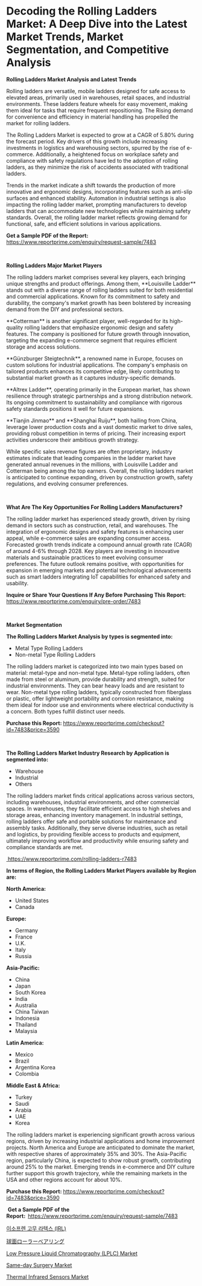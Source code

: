 <p><h1>Decoding the Rolling Ladders Market: A Deep Dive into the Latest Market Trends, Market Segmentation, and Competitive Analysis</h1></p><p><strong>Rolling Ladders Market Analysis and Latest Trends</strong></p>
<p><p>Rolling ladders are versatile, mobile ladders designed for safe access to elevated areas, primarily used in warehouses, retail spaces, and industrial environments. These ladders feature wheels for easy movement, making them ideal for tasks that require frequent repositioning. The Rising demand for convenience and efficiency in material handling has propelled the market for rolling ladders.</p><p>The Rolling Ladders Market is expected to grow at a CAGR of 5.80% during the forecast period. Key drivers of this growth include increasing investments in logistics and warehousing sectors, spurred by the rise of e-commerce. Additionally, a heightened focus on workplace safety and compliance with safety regulations have led to the adoption of rolling ladders, as they minimize the risk of accidents associated with traditional ladders.</p><p>Trends in the market indicate a shift towards the production of more innovative and ergonomic designs, incorporating features such as anti-slip surfaces and enhanced stability. Automation in industrial settings is also impacting the rolling ladder market, prompting manufacturers to develop ladders that can accommodate new technologies while maintaining safety standards. Overall, the rolling ladder market reflects growing demand for functional, safe, and efficient solutions in various applications.</p></p>
<p><strong>Get a Sample PDF of the Report:&nbsp;</strong> <a href="https://www.reportprime.com/enquiry/request-sample/7483">https://www.reportprime.com/enquiry/request-sample/7483</a></p>
<p>&nbsp;</p>
<p><strong>Rolling Ladders Major Market Players</strong></p>
<p><p>The rolling ladders market comprises several key players, each bringing unique strengths and product offerings. Among them, **Louisville Ladder** stands out with a diverse range of rolling ladders suited for both residential and commercial applications. Known for its commitment to safety and durability, the company's market growth has been bolstered by increasing demand from the DIY and professional sectors.</p><p>**Cotterman** is another significant player, well-regarded for its high-quality rolling ladders that emphasize ergonomic design and safety features. The company is positioned for future growth through innovation, targeting the expanding e-commerce segment that requires efficient storage and access solutions.</p><p>**Günzburger Steigtechnik**, a renowned name in Europe, focuses on custom solutions for industrial applications. The company's emphasis on tailored products enhances its competitive edge, likely contributing to substantial market growth as it captures industry-specific demands.</p><p>**Altrex Ladder**, operating primarily in the European market, has shown resilience through strategic partnerships and a strong distribution network. Its ongoing commitment to sustainability and compliance with rigorous safety standards positions it well for future expansions.</p><p>**Tianjin Jinmao** and **Shanghai Ruiju**, both hailing from China, leverage lower production costs and a vast domestic market to drive sales, providing robust competition in terms of pricing. Their increasing export activities underscore their ambitious growth strategy.</p><p>While specific sales revenue figures are often proprietary, industry estimates indicate that leading companies in the ladder market have generated annual revenues in the millions, with Louisville Ladder and Cotterman being among the top earners. Overall, the rolling ladders market is anticipated to continue expanding, driven by construction growth, safety regulations, and evolving consumer preferences.</p></p>
<p>&nbsp;</p>
<p><strong>What Are The Key Opportunities For Rolling Ladders Manufacturers?</strong></p>
<p><p>The rolling ladder market has experienced steady growth, driven by rising demand in sectors such as construction, retail, and warehouses. The integration of ergonomic designs and safety features is enhancing user appeal, while e-commerce sales are expanding consumer access. Forecasted growth trends indicate a compound annual growth rate (CAGR) of around 4-6% through 2028. Key players are investing in innovative materials and sustainable practices to meet evolving consumer preferences. The future outlook remains positive, with opportunities for expansion in emerging markets and potential technological advancements such as smart ladders integrating IoT capabilities for enhanced safety and usability.</p></p>
<p><strong>Inquire or Share Your Questions If Any Before Purchasing This Report:</strong> <a href="https://www.reportprime.com/enquiry/pre-order/7483">https://www.reportprime.com/enquiry/pre-order/7483</a></p>
<p>&nbsp;</p>
<p><strong>Market Segmentation</strong></p>
<p><strong>The Rolling Ladders Market Analysis by types is segmented into:</strong></p>
<p><ul><li>Metal Type Rolling Ladders</li><li>Non-metal Type Rolling Ladders</li></ul></p>
<p><p>The rolling ladders market is categorized into two main types based on material: metal-type and non-metal type. Metal-type rolling ladders, often made from steel or aluminum, provide durability and strength, suited for industrial environments. They can bear heavy loads and are resistant to wear. Non-metal type rolling ladders, typically constructed from fiberglass or plastic, offer lightweight portability and corrosion resistance, making them ideal for indoor use and environments where electrical conductivity is a concern. Both types fulfill distinct user needs.</p></p>
<p><strong>Purchase this Report:&nbsp;</strong><a href="https://www.reportprime.com/checkout?id=7483&price=3590">https://www.reportprime.com/checkout?id=7483&price=3590</a></p>
<p>&nbsp;</p>
<p><strong>The Rolling Ladders Market Industry Research by Application is segmented into:</strong></p>
<p><ul><li>Warehouse</li><li>Industrial</li><li>Others</li></ul></p>
<p><p>The rolling ladders market finds critical applications across various sectors, including warehouses, industrial environments, and other commercial spaces. In warehouses, they facilitate efficient access to high shelves and storage areas, enhancing inventory management. In industrial settings, rolling ladders offer safe and portable solutions for maintenance and assembly tasks. Additionally, they serve diverse industries, such as retail and logistics, by providing flexible access to products and equipment, ultimately improving workflow and productivity while ensuring safety and compliance standards are met.</p></p>
<p><a href="https://www.reportprime.com/rolling-ladders-r7483">&nbsp;https://www.reportprime.com/rolling-ladders-r7483</a></p>
<p><strong>In terms of Region, the Rolling Ladders Market Players available by Region are:</strong></p>
<p>
    <p> <strong> North America: </strong>
        <ul>
            <li>United States</li>
            <li>Canada</li>
        </ul>
        </p> 
    <p> <strong> Europe: </strong>
        <ul>
            <li>Germany</li>
            <li>France</li>
            <li>U.K.</li>
            <li>Italy</li>
            <li>Russia</li>
        </ul>
        </p> 
    <p> <strong> Asia-Pacific: </strong>
        <ul>
            <li>China</li>
            <li>Japan</li>
            <li>South Korea</li>
            <li>India</li>
            <li>Australia</li>
            <li>China Taiwan</li>
            <li>Indonesia</li>
            <li>Thailand</li>
            <li>Malaysia</li>
        </ul>
        </p> 
    <p> <strong> Latin America: </strong>
        <ul>
            <li>Mexico</li>
            <li>Brazil</li>
            <li>Argentina Korea</li>
            <li>Colombia</li>
        </ul>
        </p> 
    <p> <strong> Middle East & Africa: </strong>
        <ul>
            <li>Turkey</li>
            <li>Saudi</li>
            <li>Arabia</li>
            <li>UAE</li>
            <li>Korea</li>
        </ul>
    </p>
    </p>
<p><p>The rolling ladders market is experiencing significant growth across various regions, driven by increasing industrial applications and home improvement projects. North America and Europe are anticipated to dominate the market, with respective shares of approximately 35% and 30%. The Asia-Pacific region, particularly China, is expected to show robust growth, contributing around 25% to the market. Emerging trends in e-commerce and DIY culture further support this growth trajectory, while the remaining markets in the USA and other regions account for about 10%.</p></p>
<p><strong>Purchase this Report: </strong><a href="https://www.reportprime.com/checkout?id=7483&price=3590">https://www.reportprime.com/checkout?id=7483&price=3590</a></p>
<p>&nbsp;<strong>Get a Sample PDF of the Report:&nbsp;&nbsp;</strong><a href="https://www.reportprime.com/enquiry/request-sample/7483">https://www.reportprime.com/enquiry/request-sample/7483</a></p>
<p><strong></strong></p>
<p><p><a href="https://medium.com/@walid_yasin/%EC%84%B8%EA%B3%84-isoprene-rubber-latex-irl-market-%EC%9D%80-2024%EC%97%90%EC%84%9C-2031%EB%A1%9C-%EC%97%B0%ED%8F%89%EA%B7%A0-%EC%A6%9D%EA%B0%80%EC%9C%A8%EC%9D%84-%EB%B3%B4%EC%9D%BC-%EA%B2%83%EC%9C%BC%EB%A1%9C-%EC%98%88%EC%83%81%EB%90%A9%EB%8B%88%EB%8B%A4-b533c42d25b7">이소프렌 고무 라텍스 (IRL)</a></p><p><a href="https://medium.com/@kathleencrooks2003/%E3%82%B0%E3%83%AD%E3%83%BC%E3%83%90%E3%83%AB%E3%82%B9%E3%83%95%E3%82%A7%E3%83%AA%E3%82%AB%E3%83%AB%E3%83%AD%E3%83%BC%E3%83%A9%E3%83%BC%E3%83%99%E3%82%A2%E3%83%AA%E3%83%B3%E3%82%B0%E5%B8%82%E5%A0%B4%E3%81%AE%E5%8C%85%E6%8B%AC%E7%9A%84%E5%88%86%E6%9E%90-%E6%88%90%E9%95%B7%E3%83%88%E3%83%AC%E3%83%B3%E3%83%89%E3%81%A8%E5%B8%82%E5%A0%B4%E4%BA%88%E6%B8%AC-2024%E5%B9%B4-2031%E5%B9%B4-84391db9fa4e">球面ローラーベアリング</a></p><p><a href="https://medium.com/@gwendolynbruen/low-pressure-liquid-chromatography-lplc-market-market-segmentation-geographical-regions-and-0f36fe4c666d">Low Pressure Liquid Chromatography (LPLC) Market</a></p><p><a href="https://medium.com/@gwendolynbruen/global-same-day-surgery-market-opportunities-and-forecast-for-period-from-2024-to-2031-41081ab0df70">Same-day Surgery Market</a></p><p><a href="https://www.linkedin.com/pulse/what-innovations-market-trends-shaping-thermal-infrared-sensors-t4cre?trackingId=WRqQPl%2FLQxatJ%2BhRN4mZdw%3D%3D">Thermal Infrared Sensors Market</a></p></p>